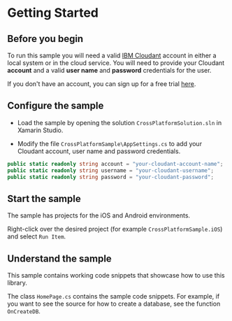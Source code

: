 Getting Started
=======

## Before you begin

To run this sample you will need a valid [IBM Cloudant](https://cloudant.com) account in either a local system or in the cloud service.
You will need to provide your Cloudant **account** and a valid **user name** and **password** credentials for the user.

If you don't have an account, you can sign up for a free trial [here](https://cloudant.com/sign-up/).

## Configure the sample

- Load the sample by opening the solution `CrossPlatformSolution.sln` in Xamarin Studio.

- Modify the file `CrossPlatformSample\AppSettings.cs` to add your Cloudant account, user name and password credentials.

~~~ cs
public static readonly string account = "your-cloudant-account-name";
public static readonly string username = "your-cloudant-username";
public static readonly string password = "your-cloudant-password";
~~~

## Start the sample

The sample has projects for the iOS and Android environments.

Right-click over the desired project (for example `CrossPlatformSample.iOS`) and select `Run Item`.

## Understand the sample

This sample contains working code snippets that showcase how to use this library.

The class `HomePage.cs` contains the sample code snippets.  For example, if you want to see the source for how to create
a database, see the function `OnCreateDB`.
